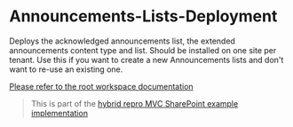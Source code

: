 # Announcements-Lists-Deployment

Deploys the acknowledged announcements list, the extended announcements content type and list.
Should be installed on one site per tenant. Use this if you want to create a new Announcements
lists and don't want to re-use  an existing one.

[Please refer to the root workspace documentation](../../README.md)

> This is part of the [hybrid repro MVC SharePoint example implementation](https://github.com/mauriora/reusable-hybrid-repo-mvc-spfx-examples)
